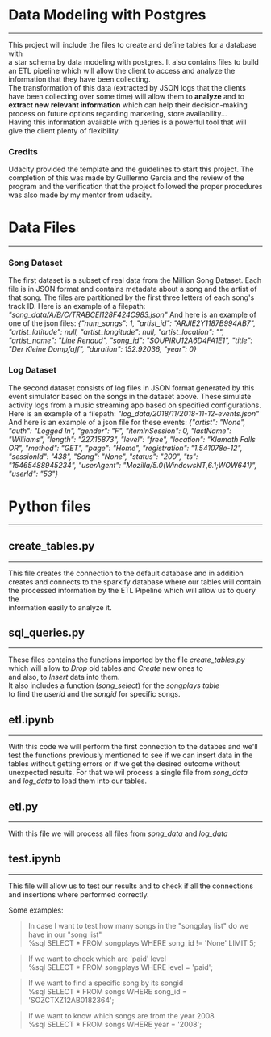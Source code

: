 # Data Modeling with Postgres
***
This project will include the files to create and define tables for a database with  
a star schema by data modeling with postgres. It also contains files to build an ETL pipeline which will allow the client to access and analyze the information that they have been collecting.  
The transformation of this data (extracted by JSON logs that the clients  
have been collecting over some time) will allow them to **analyze** and to  
**extract new relevant information** which can help their decision-making  
process on future options regarding marketing, store availability...  
Having this information available with queries is a powerful tool that will  
give the client plenty of flexibility.

### Credits
Udacity provided the template and the guidelines to start this project.
The completion of this was made by Guillermo Garcia and the review of the program and the verification that the project followed the proper procedures was also made by my mentor from udacity.

# Data Files
***
### Song Dataset
The first dataset is a subset of real data from the Million Song Dataset. Each file is in JSON format and contains metadata about a song and the artist of that song. The files are partitioned by the first three letters of each song's track ID. Here is an example of a filepath: _"song_data/A/B/C/TRABCEI128F424C983.json"_
And here is an example of one of the json files: _{"num_songs": 1, "artist_id": "ARJIE2Y1187B994AB7", "artist_latitude": null, "artist_longitude": null, "artist_location": "", "artist_name": "Line Renaud", "song_id": "SOUPIRU12A6D4FA1E1", "title": "Der Kleine Dompfaff", "duration": 152.92036, "year": 0}_

### Log Dataset
The second dataset consists of log files in JSON format generated by this event simulator based on the songs in the dataset above. These simulate activity logs from a music streaming app based on specified configurations.
Here is an example of a filepath: _"log_data/2018/11/2018-11-12-events.json"_
And here is an example of a json file for these events: _{"artist": "None", "auth": "Logged In", "gender": "F", "itemInSession": 0, "lastName": "Williams", "length": "227.15873", "level": "free", "location": "Klamath Falls OR", "method": "GET", "page": "Home", "registration": "1.541078e-12", "sessionId": "438", "Song": "None", "status": "200", "ts": "15465488945234", "userAgent": "Mozilla/5.0(WindowsNT,6.1;WOW641)", "userId": "53"}_

# Python files
***
## create_tables.py
***
This file creates the connection to the default database and in addition  
creates and connects to the sparkify database where our tables will contain  
the processed information by the ETL Pipeline which will allow us to query the  
information easily to analyze it.  

## sql_queries.py
***
These files contains the functions imported by the file <em>create_tables.py</em>  
which will allow to <em>Drop</em> old tables and <em>Create</em> new ones to  
and also, to <em>Insert</em> data into them.  
It also includes a function (<em>song_select</em>) for the <em>songplays table</em>  
to find the <em>userid</em> and the <em>songid</em> for specific songs.  

## etl.ipynb
***
With this code we will perform the first connection to the databes and we'll  
test the functions previously mentioned to see if we can insert data in the  
tables without getting errors or if we get the desired outcome without  
unexpected results. For that we wil process a single file from <em>song_data</em>  
and <em>log_data</em> to load them into our tables.

## etl.py
***
With this file we will process all files from <em>song_data</em> and <em>log_data</em>  

## test.ipynb
***
This file will allow us to test our results and to check if all the connections  
and insertions where performed correctly.

Some examples:
>In case I want to test how many songs in the "songplay list" do we have in our "song list"  
>%sql SELECT * FROM songplays WHERE song_id != 'None' LIMIT 5;


>If we want to check which are 'paid' level  
>%sql SELECT * FROM songplays WHERE level = 'paid';


>If we want to find a specific song by its songid  
>%sql SELECT * FROM songs WHERE song_id = 'SOZCTXZ12AB0182364';


>If we want to know which songs are from the year 2008  
>%sql SELECT * FROM songs WHERE year = '2008';

